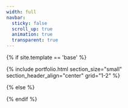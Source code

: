```yaml
---
width: full
navbar:
  sticky: false
  scroll_up: true
  animation: true
  transparent: true
---
```


[comment]: # (This actually is the most platform independent comment)

{% if site.template == 'base' %}

  {% include portfolio.html 
    section_size="small"
    section_header_align="center"
    grid="1-2"
  %}
  
{% else %}


{% endif %}